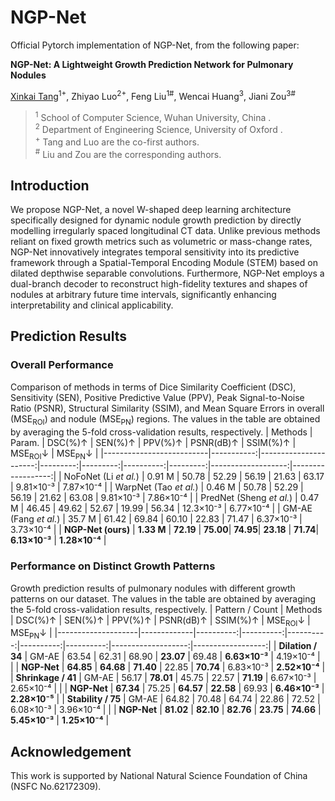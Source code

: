 # NGP-Net
Official Pytorch implementation of NGP-Net, from the following paper:

**NGP-Net: A Lightweight Growth Prediction Network for Pulmonary Nodules**

[Xinkai Tang](https://xinkai-tang.github.io)<sup>1+</sup>, Zhiyao Luo<sup>2+</sup>, Feng Liu<sup>1#</sup>, Wencai Huang<sup>3</sup>, Jiani Zou<sup>3#</sup>

> <sup>1</sup> School of Computer Science, Wuhan University, China .  
<sup>2</sup> Department of Engineering Science, University of Oxford .  
<sup>+</sup> Tang and Luo are the co-first authors.  
<sup>#</sup> Liu and Zou are the corresponding authors.  

## Introduction
We propose NGP-Net, a novel W-shaped deep learning architecture specifically designed for dynamic nodule growth prediction by directly modelling irregularly spaced longitudinal CT data. Unlike previous methods reliant on fixed growth metrics such as volumetric or mass-change rates, NGP-Net innovatively integrates temporal sensitivity into its predictive framework through a Spatial-Temporal Encoding Module (STEM) based on dilated depthwise separable convolutions. Furthermore, NGP-Net employs a dual-branch decoder to reconstruct high-fidelity textures and shapes of nodules at arbitrary future time intervals, significantly enhancing interpretability and clinical applicability. 


## Prediction Results

### Overall Performance
Comparison of methods in terms of Dice Similarity Coefficient (DSC), Sensitivity (SEN), Positive Predictive Value (PPV), Peak Signal-to-Noise Ratio (PSNR), Structural Similarity (SSIM), and Mean Square Errors in overall (MSE<sub>ROI</sub>) and nodule (MSE<sub>PN</sub>) regions. The values in the table are obtained by averaging the 5-fold cross-validation results, respectively.
| Methods                  | Param.     | DSC(%)↑               | SEN(%)↑  | PPV(%)↑  | PSNR(dB)↑ | SSIM(%)↑ | MSE<sub>ROI</sub>↓ | MSE<sub>PN</sub>↓ |
|--------------------------|-----------:|----------------------:|---------:|---------:|----------:|---------:|-------------------:|------------------:|
| NoFoNet (Li *et al.*)    | 0.91 M     | 50.78                 | 52.29    | 56.19    | 21.63     | 63.17    | 9.81×10⁻³          | 7.87×10⁻⁴         |
| WarpNet (Tao *et al.*)   | 0.46 M     | 50.78                 | 52.29    | 56.19    | 21.62     | 63.08    | 9.81×10⁻³          | 7.86×10⁻⁴         |
| PredNet (Sheng *et al.*) | 0.47 M     | 46.45                 | 49.62    | 52.67    | 19.99     | 56.34    | 12.3×10⁻³          | 6.77×10⁻⁴         |
| GM-AE (Fang *et al.*)    | 35.7 M     | 61.42                 | 69.84    | 60.10    | 22.83     | 71.47    | 6.37×10⁻³          | 3.73×10⁻⁴         |
| **NGP-Net (ours)**       | **1.33 M** | **72.19**             | **75.00**| **74.95**| **23.18** | **71.74**| **6.13×10⁻³**      | **1.28×10⁻⁴**     |

### Performance on Distinct Growth Patterns
Growth prediction results of pulmonary nodules with different growth patterns on our dataset. The values in the table are obtained by averaging the 5-fold cross-validation results, respectively.
| Pattern / Count    | Methods     | DSC(%)↑   | SEN(%)↑   | PPV(%)↑   | PSNR(dB)↑ | SSIM(%)↑  | MSE<sub>ROI</sub>↓ | MSE<sub>PN</sub>↓ |
|--------------------|-------------|----------:|----------:|----------:|----------:|----------:|-------------------:|------------------:|
| **Dilation / 34**  | GM-AE       | 63.54     | 62.31     | 68.90     | **23.07** | 69.48     | **6.63×10⁻³**      | 4.19×10⁻⁴         |
|                    | **NGP-Net** | **64.85** | **64.68** | **71.40** | 22.85     | **70.74** | 6.83×10⁻³          | **2.52×10⁻⁴**     |
| **Shrinkage / 41** | GM-AE       | 56.17     | **78.01** | 45.75     | 22.57     | **71.19** | 6.67×10⁻³          | 2.65×10⁻⁴         |
|                    | **NGP-Net** | **67.34** | 75.25     | **64.57** | **22.58** | 69.93     | **6.46×10⁻³**      | **2.28×10⁻⁵**     |
| **Stability / 75** | GM-AE       | 64.82     | 70.48     | 64.74     | 22.86     | 72.52     | 6.08×10⁻³          | 3.96×10⁻⁴         |
|                    | **NGP-Net** | **81.02** | **82.10** | **82.76** | **23.75** | **74.66** | **5.45×10⁻³**      | **1.25×10⁻⁴**     |

## Acknowledgement
This work is supported by National Natural Science Foundation of China (NSFC No.62172309).

